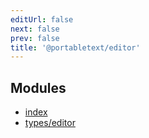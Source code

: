 ```yaml
---
editUrl: false
next: false
prev: false
title: '@portabletext/editor'
---
```


## Modules

- [index](/api/index/readme/)
- [types/editor](/api/types/editor/readme/)
